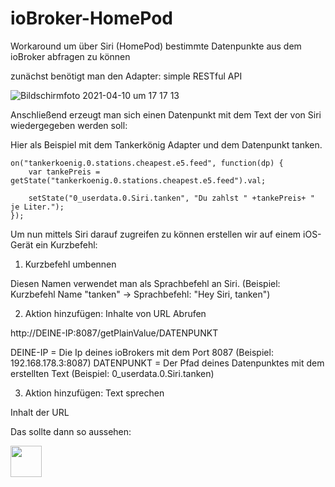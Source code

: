 # ioBroker-HomePod
Workaround um über Siri (HomePod) bestimmte Datenpunkte aus dem ioBroker abfragen zu können

zunächst benötigt man den Adapter: simple RESTful API

![Bildschirmfoto 2021-04-10 um 17 17 13](https://user-images.githubusercontent.com/66023319/114274881-b1599080-9a20-11eb-9d5d-3d652f71b881.png)

Anschließend erzeugt man sich einen Datenpunkt mit dem Text der von Siri wiedergegeben werden soll:

Hier als Beispiel mit dem Tankerkönig Adapter und dem Datenpunkt tanken. 

```
on("tankerkoenig.0.stations.cheapest.e5.feed", function(dp) {
    var tankePreis = getState("tankerkoenig.0.stations.cheapest.e5.feed").val;

    setState("0_userdata.0.Siri.tanken", "Du zahlst " +tankePreis+ " je Liter.");
});
```

Um nun mittels Siri darauf zugreifen zu können erstellen wir auf einem iOS-Gerät ein Kurzbefehl:

1. Kurzbefehl umbennen

  Diesen Namen verwendet man als Sprachbefehl an Siri. 
  (Beispiel: Kurzbefehl Name "tanken"  -> Sprachbefehl: "Hey Siri, tanken")

2. Aktion hinzufügen: Inhalte von URL Abrufen

  http://DEINE-IP:8087/getPlainValue/DATENPUNKT
  
  DEINE-IP = Die Ip deines ioBrokers mit dem Port 8087 (Beispiel: 192.168.178.3:8087)
  DATENPUNKT = Der Pfad deines Datenpunktes mit dem erstellten Text (Beispiel: 0_userdata.0.Siri.tanken)

3. Aktion hinzufügen: Text sprechen

  Inhalt der URL
  
Das sollte dann so aussehen:

<img src="https://user-images.githubusercontent.com/66023319/114275745-f8955080-9a23-11eb-947b-98bae40c9f7c.png" height="50">

